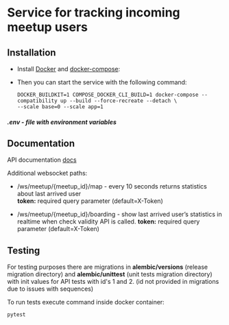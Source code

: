 # Service for tracking incoming meetup users

## Installation

* Install [Docker](https://docs.docker.com/engine/install/ubuntu/) and 
[docker-compose](https://docs.docker.com/compose/install/):

* Then you can start the service with the following command:

  ```shell
  DOCKER_BUILDKIT=1 COMPOSE_DOCKER_CLI_BUILD=1 docker-compose --compatibility up --build --force-recreate --detach \
  --scale base=0 --scale app=1
  ```
##### .env - file with environment variables


## Documentation
API documentation [docs](http://localhost:8002/docs)

Additional websocket paths:
* /ws/meetup/{meetup_id}/map - every 10 seconds returns statistics about last arrived user  
  **token:** required query parameter (default=X-Token)

* /ws/meetup/{meetup_id}/boarding - show last arrived user’s statistics in realtime
when check validity API is called. 
  **token:** required query parameter (default=X-Token)


## Testing
For testing purposes there are migrations in **alembic/versions** (release migration directory) and **alembic/unittest**
(unit tests migration directory) with init values for API tests with id's 1 and 2. (id not provided in migrations due 
to issues with sequences) 
  
To run tests execute command inside docker container:
```
pytest
```
